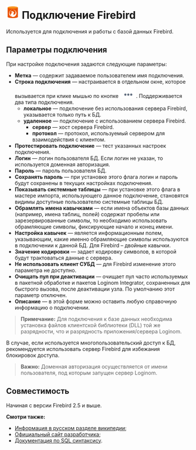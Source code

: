 # ![ ](../../../images/icons/data-sources/db-firebird_default.svg) Подключение Firebird

Используется для подключения и работы с базой данных Firebird.

## Параметры подключения

При настройке подключения задаются следующие параметры:

* **Метка** — содержит задаваемое пользователем имя подключения.
* **Строка подключения** — настраивается в отдельном окне, которое вызывается при клике мышью по кнопке ![ ](../../../images/extjs-theme/form/open-trigger/open-trigger_default.svg). Поддерживается два типа подключения.
  * **локальное** — подключение без использования сервера Firebird, указывается только путь к БД.
  * **удаленное** — подключение с использованием сервера Firebird.
    * **сервер** — хост сервера Firebird.
    * **протокол** — протокол, используемый сервером для взаимодействия с клиентом.
* **Протестировать подключение** — тест указанных настроек подключения.
* **Логин** — логин пользователя БД. Если логин не указан, то используется доменная авторизация.
* **Пароль** — пароль пользователя БД.
* **Сохранять пароль** — при установке этого флага логин и пароль будут сохранены в текущих настройках подключения.
* **Показывать системные таблицы** — при установке этого флага в мастере импорта, использующего данное подключение, становятся видимы доступные пользователю системные таблицы БД.
* **Обрамлять имена кавычками** — если имена объектов базы данных (например, имена таблиц, полей) содержат пробелы или зарезервированные символы, то необходимо использовать обрамляющие символы, фиксирующие начало и конец имени.
* **Настройка кавычек** — является информационным полем, указывающим, какие именно обрамляющие символы используются в подключении к данной БД. Для Firebird – двойные кавычки.
* **Значение кодировки** — задает кодировку символов, в которой будут трактоваться данные с сервера.
* **Не использовать клиент СУБД** —  для Firebird изменение этого параметра не доступно.
* **Очищать пул при деактивации** — очищает пул часто используемых в пакетной обработке и пакетов Loginom Integrator, сохраненных для быстрого вызова, после деактивации узла. По умолчанию этот параметр отключен.
* **Описание** — в этой форме можно оставить любую справочную информацию о подключении.

> **Примечание:** Для подключения к базе данных необходима установка файлов клиентской библиотеки (DLL) той же разрядности, что и разрядность приложения/сервера Loginom.

В случае, если используется многопользовательский доступ к БД, рекомендуется использовать сервер Firebird для избежания блокировок доступа.

> **Важно:** Доменная авторизация осуществляется от имени пользователя, под которым запущен сервер Loginom.

## Совместимость

Начиная с версии Firebird 2.5 и выше.

**Смотри также:**

* [Информация в русском разделе википедии](https://ru.wikipedia.org/wiki/Firebird);
* [Официальный сайт разработчика](https://firebirdsql.org/);
* [Документация по SQL синтаксису](https://www.firebirdsql.org/file/documentation/reference_manuals/fblangref25-en/html/fblangref25-dml.html).
